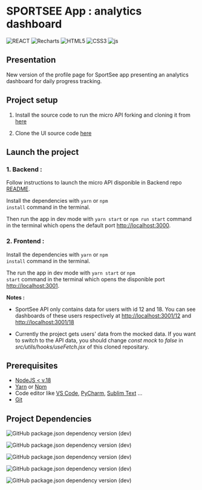 # SPORTSEE App : analytics dashboard

![REACT](https://img.shields.io/badge/React-303540?style=for-the-badge&logo=react&logoColor=61DAFB)
![Recharts](https://img.shields.io/badge/<Recharts%20/>-22b5bf?style=for-the-badge&logo=recharts&logoColor=white)
![HTML5](https://img.shields.io/badge/HTML5-E34F26?style=for-the-badge&logo=html5&logoColor=white)
![CSS3](https://img.shields.io/badge/CSS3-1572B6?style=for-the-badge&logo=css3&logoColor=white)
![js](https://img.shields.io/badge/JavaScript-F7DF1E?style=for-the-badge&logo=javascript&logoColor=black)

## Presentation
New version of the profile page for SportSee app presenting an analytics dashboard for daily progress tracking.

## Project setup

1. Install the source code to run the micro API forking and cloning it from [here](https://github.com/OpenClassrooms-Student-Center/P9-front-end-dashboard)

2. Clone the UI source code [here](https://github.com/ZhannaZucher/sportsee.git)

## Launch the project

### 1. Backend :

Follow instructions to launch the micro API disponible in Backend repo [README](https://github.com/OpenClassrooms-Student-Center/P9-front-end-dashboard#readme).

Install the dependencies with <code>yarn</code> or <code>npm install</code> command in the terminal.

Then run the app in dev mode with <code>yarn start</code> or <code>npm run start</code> command in the terminal which opens the default port [http://localhost:3000](http://localhost:3000).

### 2. Frontend :

Install the dependencies with <code>yarn</code> or <code>npm install</code> command in the terminal.

The run the app in dev mode with <code>yarn start</code> or <code>npm start</code> command in the terminal which opens the disponible port [http://localhost:3001](http://localhost:3001).

**Notes :**

- SportSee API only contains data for users with id 12 and 18.
  You can see dashboards of these users respectively at [http://localhost:3001/12](http://localhost:3001/12) and [http://localhost:3001/18](http://localhost:3001/18)

- Currently the project gets users' data from the mocked data. If you want to switch to the API data, you should change _const mock_ to _false_ in _src/utils/hooks/useFetch.jsx_ of this cloned repositary.

## Prerequisites

- [NodeJS < v.18](https://nodejs.org/en/)
- [Yarn](https://classic.yarnpkg.com/en/) or [Npm](https://docs.npmjs.com/cli/v9/commands/npm-install)
- Code editor like [VS Code](https://nodejs.org/en/https://code.visualstudio.com/), [PyCharm](https://www.jetbrains.com/fr-fr/pycharm/), [Sublim Text](https://www.sublimetext.com/) ...
- [Git](https://git-scm.com/)

## Project Dependencies

![GitHub package.json dependency version (dev)](https://img.shields.io/github/package-json/dependency-version/ZhannaZucher/sportsee/react?label=React)

![GitHub package.json dependency version (dev)](https://img.shields.io/github/package-json/dependency-version/ZhannaZucher/sportsee/recharts?label=Recharts)

![GitHub package.json dependency version (dev)](https://img.shields.io/github/package-json/dependency-version/ZhannaZucher/sportsee/react-dom?label=React-DOM)

![GitHub package.json dependency version (dev)](https://img.shields.io/github/package-json/dependency-version/ZhannaZucher/sportsee/react-router-dom?label=React-router-DOM)

![GitHub package.json dependency version (dev)](https://img.shields.io/github/package-json/dependency-version/ZhannaZucher/sportsee/prop-types)
